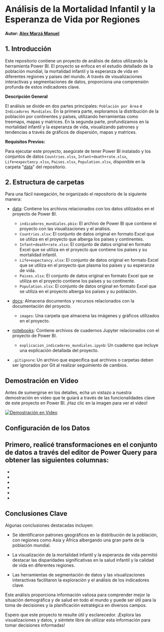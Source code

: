 # Análisis de la Mortalidad Infantil y la Esperanza de Vida por Regiones



#### Autor: [Alex Marzá Manuel](https://github.com/AlexCapis)

## 1. Introducción

Este repositorio contiene un proyecto de análisis de datos utilizando la herramienta Power BI. El proyecto se enfoca en el estudio detallado de la población mundial, la mortalidad infantil y la esperanza de vida en diferentes regiones y países del mundo. A través de visualizaciones interactivas y segmentaciones de datos, proporciona una comprensión profunda de estos indicadores clave.

**Descripción General**

El análisis se divide en dos partes principales: `Población por Área` e `Indicadores Mundiales`. En la primera parte, exploramos la distribución de la población por continentes y países, utilizando herramientas como treemaps, mapas y matrices. En la segunda parte, profundizamos en la mortalidad infantil y la esperanza de vida, visualizando patrones y tendencias a través de gráficos de dispersión, mapas y matrices.

**Requisitos Previos:**

Para ejecutar este proyecto, asegúrate de tener Power BI instalado y los conjuntos de datos `Countries.xlsx`, `Infant+death+rate.xlsx`, `Life+expectancy.xlsx`, `Paises.xlsx`, `Population.xlsx`, disponible en la carpeta "[data]()" del repositorio.

## 2. Estructura de carpetas

Para una fácil navegación, he organizado el repositorio de la siguiente manera:

- [data](): Contiene los archivos relacionados con los datos utilizados en el proyecto de Power BI.

    - `indicadores_mundiales.pbix`: El archivo de Power BI que contiene el proyecto con las visualizaciones y el análisis.
    - `Countries.xlsx`: El conjunto de datos original en formato Excel que se utiliza en el proyecto que alberga los países y continentes.
    - `Infant+death+rate.xlsx`: El conjunto de datos original en formato Excel que se utiliza en el proyecto que contiene los países y su mortalidad infantil.
    - `Life+expectancy.xlsx`: El conjunto de datos original en formato Excel que se utiliza en el proyecto que plasma los países y su esperanza de vida.
    - `Paises.xlsx`: El conjunto de datos original en formato Excel que se utiliza en el proyecto contiene los países y su continente.
    - `Population.xlsx`: El conjunto de datos original en formato Excel que se utiliza en el proyecto alberga los países y su población.

- [docs](): Almacena documentos y recursos relacionados con la documentación del proyecto.

    - `images`: Una carpeta que almacena las imágenes y gráficos utilizados en el proyecto.

- [notebooks](): Contiene archivos de cuadernos Jupyter relacionados con el proyecto de Power BI.

    - `explicacion_indicadores_mundiales.ipynb`: Un cuaderno que incluye una explicación detallada del proyecto.

- `.gitignore`: Un archivo que especifica qué archivos o carpetas deben ser ignorados por Git al realizar seguimiento de cambios.



## Demostración en Video

Antes de sumergirse en los detalles, echa un vistazo a nuestra demostración en video que te guiará a través de las funcionalidades clave de este proyecto en Power BI. ¡Haz clic en la imagen para ver el video!

[![Demostración en Video](../docs/images/)]()

## Configuración de los Datos

Primero, realicé transformaciones en el conjunto de datos a través del editor de Power Query para obtener las siguientes columnas: 
- 
- 
- 
- 
- 
- 
- 

## Conclusiones Clave
Algunas conclusiones destacadas incluyen:

- Se identificaron patrones geográficos en la distribución de la población, con regiones como Asia y África albergando una gran parte de la población mundial.

- La visualización de la mortalidad infantil y la esperanza de vida permitió destacar las disparidades significativas en la salud infantil y la calidad de vida en diferentes regiones.

- Las herramientas de segmentación de datos y las visualizaciones interactivas facilitaron la exploración y el análisis de los indicadores clave.

Este análisis proporciona información valiosa para comprender mejor la situación demográfica y de salud en todo el mundo y puede ser útil para la toma de decisiones y la planificación estratégica en diversos campos.


Espero que este proyecto te resulte útil y esclarecedor. ¡Explora las visualizaciones y datos, y siéntete libre de utilizar esta información para tomar decisiones informadas!